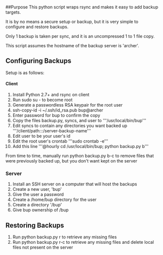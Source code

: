 ##Purpose
This python script wraps rsync and makes it easy to add backup targets.

It is by no means a secure setup or backup, but it is very simple to configure and restore backups.

Only 1 backup is taken per sync, and it is an uncompressed 1 to 1 file copy.

This script assumes the hostname of the backup server is 'archer'.


## Configuring Backups
Setup is as follows:
#### Client
1. Install Python 2.7+ and rsync on client
2. Run sudo su - to become root
3. Generate a passwordless RSA keypair for the root user
4. ssh-copy-id -i ~/.ssh/id_rsa.pub bup@archer
5. Enter password for bup to confirm the copy
6. Copy the files backup.py, syncs, and user to '''/usr/local/bin/bup'''
7. Edit syncs to contain any directories you want backed up '''/client/path:::/server-backup-name'''
8. Edit user to be your user's id
9. Edit the root user's crontab '''sudo crontab -e'''
10. Add this line '''@hourly cd /usr/local/bin/bup; python backup.py b'''

From time to time, manually run python backup.py b-c to remove files that were previously backed up, but you don't want kept on the server

### Server
1. Install an SSH server on a computer that will host the backups
2. Create a new user, 'bup'
3. Give the user a password
4. Create a /home/bup directory for the user
5. Create a directory '/bup'
6. Give bup ownership of /bup

## Restoring Backups
1. Run python backup.py r to retrieve any missing files
2. Run python backup.py r-c to retrieve any missing files and delete local files not present on the server
